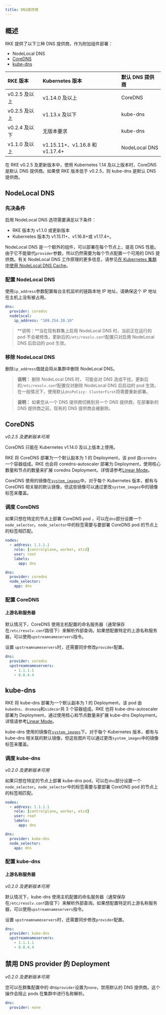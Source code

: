 ```yaml
---
title: DNS提供商
---
```


## 概述

RKE 提供了以下三种 DNS 提供商，作为附加组件部署：

- NodeLocal DNS
- [CoreDNS](https://coredns.io)
- [kube-dns](https://github.com/kubernetes/dns)

| RKE 版本      | Kubernetes 版本                | 默认 DNS 提供商 |
| :------------ | :----------------------------- | :-------------- |
| v0.2.5 及以上 | v1.14.0 及以上                 | CoreDNS         |
| v0.2.5 及以上 | v1.13.x 及以下                 | kube-dns        |
| v0.2.4 及以下 | 无版本要求                     | kube-dns        |
| v1.1.0 及以上 | v1.15.11+、v1.16.8 和 v1.17.4+ | NodeLocal DNS   |

在 RKE v0.2.5 及更新版本中，使用 Kubernetes 1.14 及以上版本时，CoreDNS 是默认 DNS 提供商。如果使 RKE 版本低于 v0.2.5，则 kube-dns 是默认 DNS 提供商。

## NodeLocal DNS

### 先决条件

启用 NodeLocal DNS 选项需要满足以下条件：

- RKE 版本为 v1.1.0 或更新版本
- Kubernetes 版本为 v1.15.11+、v1.16.8+或 v1.17.4+。

NodeLocal DNS 是一个额外的组件，可以部署在每个节点上，提高 DNS 性能。由于它不能替代`provider`参数，所以仍然需要为每个节点配置一个可用的 DNS 提供商。有关 NodeLocal DNS 工作原理的更多信息，请参见[在 Kubernetes 集群中使用 NodeLocal DNS Cache](https://kubernetes.io/zh/docs/tasks/administer-cluster/nodelocaldns/)。

### 配置 NodeLocal DNS

使用`ip_address`参数配置每台主机监听的链路本地 IP 地址，请确保这个 IP 地址在主机上没有被占用。

```yaml
dns:
  provider: coredns
  nodelocal:
    ip_address: "169.254.20.10"
```

> **说明：**当在现有群集上启用 NodeLocal DNS 时，当前正在运行的 pod 不会被修改，更新后的`/etc/resolv.conf`配置只对启用 NodeLocal DNS 后启动的 pod 生效。

### 移除 NodeLocal DNS

删除`ip_address`值就会将从集群中删除 NodeLocal DNS。

> **说明：** 删除 NodeLocal DNS 时， 可能会对 DNS 造成干扰。更新后的`/etc/resolv.conf`配置仅对删除 NodeLocal DNS 后启动的 pod 生效。在一般情况下，使用默认`dnsPolicy: ClusterFirst`将需要重新部署。

> **说明：** 如果您从一个 DNS 提供商切换到另一个 DNS 提供商，在部署新的 DNS 提供商之前，现有的 DNS 提供商会被删除。

## CoreDNS

_v0.2.5 及更新版本可用_

CoreDNS 只能在 Kubernetes v1.14.0 及以上版本上使用。

RKE 将 CoreDNS 部署为一个默认副本为 1 的 Deployment，该 pod 由`coredns`一个容器组成。RKE 也会将 coredns-autoscaler 部署为 Deployment，使用核心数量和节点的数量来扩展 coredns Deployment。详情请参考[Linear Mode](https://github.com/kubernetes-incubator/cluster-proportional-autoscaler#linear-mode)。

CoreDNS 使用的镜像在[`system_images`](/docs/rke/config-options/system-images/_index)中。对于每个 Kubernetes 版本，都有与 CoreDNS 相关联的默认镜像，但这些镜像可以通过更改`system_images`中的镜像标签来覆盖。

### 调度 CoreDNS

如果只想在特定的节点上部署 CoreDNS pod ，可以在`dns`部分设置一个`node_selector`。`node_selector`中的标签需要与要部署 CoreDNS pod 的节点上的标签相匹配。

```yaml
nodes:
  - address: 1.1.1.1
    role: [controlplane, worker, etcd]
    user: root
    labels:
      app: dns

dns:
  provider: coredns
  node_selector:
    app: dns
```

### 配置 CoreDNS

#### 上游名称服务器

默认情况下，CoreDNS 使用主机配置的命名服务器（通常保存在`/etc/resolv.conf`路径下）来解析外部查询。如果想配置特定的上游名称服务器，可以使用`upstreamnameservers`指令。

设置 `upstreamnameservers`时，还需要同步修改`provider`配置。

```yaml
dns:
  provider: coredns
  upstreamnameservers:
    - 1.1.1.1
    - 8.8.4.4
```

## kube-dns

RKE 将 kube-dns 部署为一个默认副本为 1 的 Deployment，该 pod 由`kubedns`、`dnsmasq`和`sidecar`共 3 个容器组成。RKE 也将 kube-dns-autoscaler 部署为 Deployment，通过使用核心和节点数量来扩展 kube-dns Deployment。详情请参考[Linear Mode](https://github.com/kubernetes-incubator/cluster-proportional-autoscaler#linear-mode)。

kube-dns 使用的镜像在[`system_images`](/docs/rke/latest/en/config-options/system-images/_index)下。对于每个 Kubernetes 版本，都有与 kube-dns 相关联的默认镜像，但这些图片可以通过更改`system_images`中的镜像标签来覆盖。

### 调度 kube-dns

_v0.2.0 及更新版本可用_

如果只想在特定的节点上部署 kube-dns pod，可以在`dns`部分设置一个`node_selector`。`node_selector`中的标签需要与要部署 CoreDNS pod 的节点上的标签相匹配。

```yaml
nodes:
  - address: 1.1.1.1
    role: [controlplane, worker, etcd]
    user: root
    labels:
      app: dns

dns:
  provider: kube-dns
  node_selector:
    app: dns
```

### 配置 kube-dns

#### 上游名称服务器

_v0.2.0 及更新版本可用_

默认情况下，kube-dns 使用主机配置的命名服务器（通常保存在`/etc/resolv.conf`路径下）来解析外部查询。如果想配置特定的上游名称服务器，可以使用`upstreamnameservers`指令。

设置 `upstreamnameservers`时，还需要同步修改`provider`配置。

```yaml
dns:
  provider: kube-dns
  upstreamnameservers:
    - 1.1.1.1
    - 8.8.4.4
```

## 禁用 DNS provider 的 Deployment

_v0.2.0 及更新版本可用_

您可以在群集配置中的 dns`provider`设置为`none`，禁用默认的 DNS 提供商。这个操作会阻止 pods 在集群中进行名称解析。

```yaml
dns:
  provider: none
```
